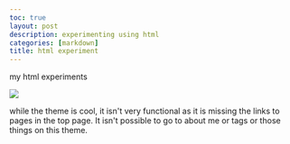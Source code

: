 ```yaml
---
toc: true
layout: post
description: experimenting using html
categories: [markdown]
title: html experiment
---
```


my html experiments

![]({{site.baseurl}}/images/hackerview.png)


while the theme is cool, it isn't very functional as it is missing the links to pages in the top page. It isn't possible to go to about me or tags or those things on this theme.